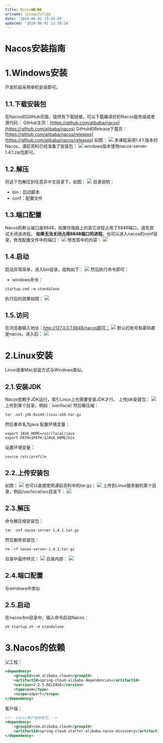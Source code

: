 ```yaml
---
title: Nacos��װָ��
urlname: lpuuqw7sfzg0
date: '2024-06-01 13:38:49'
updated: '2024-06-01 13:38:54'
---
```

# Nacos安装指南
# 1.Windows安装
开发阶段采用单机安装即可。
## 1.1.下载安装包
在Nacos的GitHub页面，提供有下载链接，可以下载编译好的Nacos服务端或者源代码：
GitHub主页：[https://github.com/alibaba/nacos](https://github.com/alibaba/nacos)
GitHub的Release下载页：[https://github.com/alibaba/nacos/releases](https://github.com/alibaba/nacos/releases)
如图：
![](https://cdn.nlark.com/yuque/0/2024/png/29688613/1717220327513-e8840f64-c54c-4276-a912-936faec2d1d7.png#from=url&id=VW0hP&originalType=binary&ratio=1&rotation=0&showTitle=false&status=done&style=none&title=)
本课程采用1.4.1.版本的Nacos，课前资料已经准备了安装包：
![](https://cdn.nlark.com/yuque/0/2024/png/29688613/1717220327592-5f565778-e728-4e35-847d-4a5870c293e0.png#from=url&id=nu0F1&originalType=binary&ratio=1&rotation=0&showTitle=false&status=done&style=none&title=)
windows版本使用nacos-server-1.4.1.zip包即可。
## 1.2.解压
将这个包解压到任意非中文目录下，如图：
![](https://cdn.nlark.com/yuque/0/2024/png/29688613/1717220327651-3405e176-c614-4967-b72f-d95d4fb1547e.png#from=url&id=e0LdG&originalType=binary&ratio=1&rotation=0&showTitle=false&status=done&style=none&title=)
目录说明：

- bin：启动脚本
- conf：配置文件
## 1.3.端口配置
Nacos的默认端口是8848，如果你电脑上的其它进程占用了8848端口，请先尝试关闭该进程。
**如果无法关闭占用8848端口的进程**，也可以进入nacos的conf目录，修改配置文件中的端口：
![](https://cdn.nlark.com/yuque/0/2024/png/29688613/1717220327712-3c2b8c43-0666-40ac-ba34-f41791b7b106.png#from=url&id=xmhTF&originalType=binary&ratio=1&rotation=0&showTitle=false&status=done&style=none&title=)
修改其中的内容：
![](https://cdn.nlark.com/yuque/0/2024/png/29688613/1717220327782-38d3c729-ead3-42ef-9c71-ecb59916de93.png#from=url&id=yuhDD&originalType=binary&ratio=1&rotation=0&showTitle=false&status=done&style=none&title=)
## 1.4.启动
启动非常简单，进入bin目录，结构如下：
![](https://cdn.nlark.com/yuque/0/2024/png/29688613/1717220327855-d9edb48a-a76f-4c62-8969-42682cbfb156.png#from=url&id=N9A3P&originalType=binary&ratio=1&rotation=0&showTitle=false&status=done&style=none&title=)
然后执行命令即可：

- windows命令：
```
startup.cmd -m standalone
```
执行后的效果如图：
![](https://cdn.nlark.com/yuque/0/2024/png/29688613/1717220327920-14de0c57-85bb-48ce-8b9c-2c5f2ab8c8b7.png#from=url&id=p58hq&originalType=binary&ratio=1&rotation=0&showTitle=false&status=done&style=none&title=)
## 1.5.访问
在浏览器输入地址：http://127.0.0.1:8848/nacos即可：
![](https://cdn.nlark.com/yuque/0/2024/png/29688613/1717220327975-a941d0b0-c01b-4321-9d6a-fbfd2f17c602.png#from=url&id=oSJKm&originalType=binary&ratio=1&rotation=0&showTitle=false&status=done&style=none&title=)
默认的账号和密码都是nacos，进入后：
![](https://cdn.nlark.com/yuque/0/2024/png/29688613/1717220328057-2ee71404-8992-488f-92d2-7ccaeb032f58.png#from=url&id=EsMzU&originalType=binary&ratio=1&rotation=0&showTitle=false&status=done&style=none&title=)
# 2.Linux安装
Linux或者Mac安装方式与Windows类似。
## 2.1.安装JDK
Nacos依赖于JDK运行，索引Linux上也需要安装JDK才行。
上传jdk安装包：
![](https://cdn.nlark.com/yuque/0/2024/png/29688613/1717220328126-1d7f3624-7473-42ee-a72a-91a1344fc4ba.png#from=url&id=qCT6m&originalType=binary&ratio=1&rotation=0&showTitle=false&status=done&style=none&title=)
上传到某个目录，例如：/usr/local/
然后解压缩：
```
tar -xvf jdk-8u144-linux-x64.tar.gz
```
然后重命名为java
配置环境变量：
```
export JAVA_HOME=/usr/local/java
export PATH=$PATH:$JAVA_HOME/bin
```
设置环境变量：
```
source /etc/profile
```
## 2.2.上传安装包
如图：
![](https://cdn.nlark.com/yuque/0/2024/png/29688613/1717220327513-e8840f64-c54c-4276-a912-936faec2d1d7.png#from=url&id=Vzulr&originalType=binary&ratio=1&rotation=0&showTitle=false&status=done&style=none&title=)
也可以直接使用课前资料中的tar.gz：
![](https://cdn.nlark.com/yuque/0/2024/png/29688613/1717220327592-5f565778-e728-4e35-847d-4a5870c293e0.png#from=url&id=tQ1jM&originalType=binary&ratio=1&rotation=0&showTitle=false&status=done&style=none&title=)
上传到Linux服务器的某个目录，例如/usr/local/src目录下：
![](https://cdn.nlark.com/yuque/0/2024/png/29688613/1717220328187-8d3619ab-36dc-44b1-83b0-30e3243cfa02.png#from=url&id=G05ZO&originalType=binary&ratio=1&rotation=0&showTitle=false&status=done&style=none&title=)
## 2.3.解压
命令解压缩安装包：
```
tar -xvf nacos-server-1.4.1.tar.gz
```
然后删除安装包：
```
rm -rf nacos-server-1.4.1.tar.gz
```
目录中最终样式：
![](https://cdn.nlark.com/yuque/0/2024/png/29688613/1717220328259-dcc676fd-371c-40c3-bde6-646387f29c2f.png#from=url&id=LxCS6&originalType=binary&ratio=1&rotation=0&showTitle=false&status=done&style=none&title=)
目录内部：
![](https://cdn.nlark.com/yuque/0/2024/png/29688613/1717220328327-42a413fc-58d0-4d51-a3e6-7194207fa432.png#from=url&id=Xklj8&originalType=binary&ratio=1&rotation=0&showTitle=false&status=done&style=none&title=)
## 2.4.端口配置
与windows中类似
## 2.5.启动
在nacos/bin目录中，输入命令启动Nacos：
```
sh startup.sh -m standalone
```
# 3.Nacos的依赖
父工程：
```xml
<dependency>
    <groupId>com.alibaba.cloud</groupId>
    <artifactId>spring-cloud-alibaba-dependencies</artifactId>
    <version>2.2.5.RELEASE</version>
    <type>pom</type>
    <scope>import</scope>
</dependency>
```
客户端：
```xml
<!-- nacos客户端依赖包 -->
<dependency>
    <groupId>com.alibaba.cloud</groupId>
    <artifactId>spring-cloud-starter-alibaba-nacos-discovery</artifactId>
</dependency>
```
